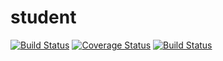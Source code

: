 # student
[![Build Status](https://travis-ci.com/Anguandia/student.svg?branch=master)](https://travis-ci.com/Anguandia/student)
[![Coverage Status](https://coveralls.io/repos/github/Anguandia/student/badge.svg?branch=master)](https://coveralls.io/github/Anguandia/student?branch=master)
[![Build Status](https://travis-ci.com/Anguandia/student.svg?branch=develop)](https://travis-ci.com/Anguandia/student)
